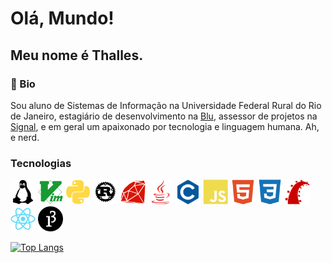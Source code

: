 # Olá, Mundo!

## Meu nome é Thalles.

### 👾 Bio

Sou aluno de Sistemas de Informação na Universidade Federal Rural do Rio de Janeiro, estagiário de desenvolvimento na [Blu](https://www.blu.com.br), assessor de projetos na [Signal](https://www.signaljunior.com.br), e em geral um apaixonado por tecnologia e linguagem humana. Ah, e nerd.

### Tecnologias

<div id="language-badges">
  <img width="40px" alt="Linux" src="https://github.com/devicons/devicon/blob/master/icons/linux/linux-plain.svg">
  <img width="40px" alt="Vim" src="https://github.com/devicons/devicon/blob/master/icons/vim/vim-plain.svg">
  <img width="40px" alt="Python" src="https://github.com/devicons/devicon/blob/master/icons/python/python-plain.svg">
  <img width="40px" alt="Rust" src="https://github.com/devicons/devicon/blob/master/icons/rust/rust-plain.svg">
  <img width="40px" alt="Ruby" src="https://github.com/devicons/devicon/blob/master/icons/ruby/ruby-plain.svg">
  <img width="40px" alt="Java" src="https://github.com/devicons/devicon/blob/master/icons/java/java-plain.svg">
  <img width="40px" alt="C" src="https://github.com/devicons/devicon/blob/master/icons/c/c-plain.svg">
  <img width="40px" alt="Javascript" src="https://github.com/devicons/devicon/blob/master/icons/javascript/javascript-plain.svg">
  <img width="40px" alt="HTML5" src="https://github.com/devicons/devicon/blob/master/icons/html5/html5-plain.svg">
  <img width="40px" alt="CSS3" src="https://github.com/devicons/devicon/blob/master/icons/css3/css3-plain.svg">
  <img width="40px" alt="Rails" src="https://github.com/devicons/devicon/blob/master/icons/rails/rails-plain.svg">
  <img width="40px" alt="React" src="https://github.com/devicons/devicon/blob/master/icons/react/react-original.svg">
  <img width="40px" alt="Processing" src="https://github.com/devicons/devicon/blob/master/icons/processing/processing-plain.svg">
</div>

[![Top Langs](https://github-readme-stats.vercel.app/api/top-langs/?username=taernsietr)](https://github.com/taernsietr/github-readme-stats)
